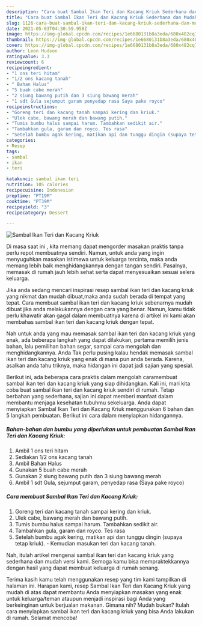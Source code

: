 ```yaml
---
description: "Cara buat Sambal Ikan Teri dan Kacang Kriuk Sederhana dan Mudah Dibuat"
title: "Cara buat Sambal Ikan Teri dan Kacang Kriuk Sederhana dan Mudah Dibuat"
slug: 1126-cara-buat-sambal-ikan-teri-dan-kacang-kriuk-sederhana-dan-mudah-dibuat
date: 2021-05-03T04:30:59.958Z
image: https://img-global.cpcdn.com/recipes/1e6680131b8a3eda/680x482cq70/sambal-ikan-teri-dan-kacang-kriuk-foto-resep-utama.jpg
thumbnail: https://img-global.cpcdn.com/recipes/1e6680131b8a3eda/680x482cq70/sambal-ikan-teri-dan-kacang-kriuk-foto-resep-utama.jpg
cover: https://img-global.cpcdn.com/recipes/1e6680131b8a3eda/680x482cq70/sambal-ikan-teri-dan-kacang-kriuk-foto-resep-utama.jpg
author: Leon Hudson
ratingvalue: 3.3
reviewcount: 6
recipeingredient:
- "1 ons teri hitam"
- "1/2 ons kacang tanah"
- " Bahan Halus"
- "5 buah cabe merah"
- "2 siung bawang putih dan 3 siung bawang merah"
- "1 sdt Gula sejumput garam penyedap rasa Saya pake royco"
recipeinstructions:
- "Goreng teri dan kacang tanah sampai kering dan kriuk."
- "Ulek cabe, bawang merah dan bawang putih."
- "Tumis bumbu halus sampai harum. Tambahkan sedikit air."
- "Tambahkan gula, garam dan royco. Tes rasa"
- "Setelah bumbu agak kering, matikan api dan tunggu dingin (supaya tetap kriuk).  Kemudian masukan teri dan kacang tanah."
categories:
- Resep
tags:
- sambal
- ikan
- teri

katakunci: sambal ikan teri 
nutrition: 105 calories
recipecuisine: Indonesian
preptime: "PT19M"
cooktime: "PT39M"
recipeyield: "3"
recipecategory: Dessert

---
```



![Sambal Ikan Teri dan Kacang Kriuk](https://img-global.cpcdn.com/recipes/1e6680131b8a3eda/680x482cq70/sambal-ikan-teri-dan-kacang-kriuk-foto-resep-utama.jpg)

Di masa  saat ini , kita memang dapat mengorder masakan praktis tanpa perlu repot membuatnya sendiri. Namun, untuk anda yang ingin menyuguhkan masakan istimewa untuk keluarga tercinta, maka anda memang lebih baik menghidangkannya dengan tangan sendiri. Pasalnya, memasak di rumah jauh lebih sehat serta dapat menyesuaikan sesuai selera keluarga.

Jika anda sedang mencari inspirasi resep sambal ikan teri dan kacang kriuk yang nikmat dan mudah dibuat,maka anda sudah berada di tempat yang tepat. Cara membuat sambal ikan teri dan kacang kriuk  sebenarnya mudah dibuat jika anda melakukannya dengan cara yang benar. Namun, kamu tidak perlu khawatir akan gagal dalam membuatnya 
karena di artikel ini kami akan membahas sambal ikan teri dan kacang kriuk dengan tepat.  



Nah untuk anda yang mau memasak sambal ikan teri dan kacang kriuk yang enak, ada beberapa langkah yang dapat dilakukan, pertama memilih jenis bahan, lalu pemilihan bahan segar, sampai cara mengolah dan menghidangkannya. Anda Tak perlu pusing kalau hendak memasak sambal ikan teri dan kacang kriuk yang enak di mana pun anda berada. Karena, asalkan anda  tahu triknya, maka hidangan ini dapat jadi sajian yang spesial.

Berikut ini, ada beberapa cara praktis  dalam mengolah caramembuat sambal ikan teri dan kacang kriuk yang siap dihidangkan. Kali ini, mari kita coba buat sambal ikan teri dan kacang kriuk sendiri di rumah. Tetap berbahan yang sederhana, sajian ini dapat memberi manfaat dalam membantu menjaga kesehatan tubuhmu sekeluarga. Anda dapat menyiapkan Sambal Ikan Teri dan Kacang Kriuk menggunakan 6 bahan dan 5 langkah pembuatan. Berikut ini cara dalam menyiapkan hidangannya.

<!--inarticleads1-->

##### Bahan-bahan dan bumbu yang diperlukan untuk pembuatan Sambal Ikan Teri dan Kacang Kriuk:

1. Ambil 1 ons teri hitam
1. Sediakan 1/2 ons kacang tanah
1. Ambil  Bahan Halus
1. Gunakan 5 buah cabe merah
1. Gunakan 2 siung bawang putih dan 3 siung bawang merah
1. Ambil 1 sdt Gula, sejumput garam, penyedap rasa (Saya pake royco)




<!--inarticleads2-->

##### Cara membuat Sambal Ikan Teri dan Kacang Kriuk:

1. Goreng teri dan kacang tanah sampai kering dan kriuk.
1. Ulek cabe, bawang merah dan bawang putih.
1. Tumis bumbu halus sampai harum. Tambahkan sedikit air.
1. Tambahkan gula, garam dan royco. Tes rasa
1. Setelah bumbu agak kering, matikan api dan tunggu dingin (supaya tetap kriuk).  - Kemudian masukan teri dan kacang tanah.




Nah, itulah artikel mengenai  sambal ikan teri dan kacang kriuk  yang sederhana dan mudah versi kami. Semoga kamu bisa mempraktekkannya dengan hasil yang dapat membuat keluarga di rumah senang. 

Terima kasih kamu telah menggunakan resep yang tim kami tampilkan di halaman ini. Harapan kami, resep  Sambal Ikan Teri dan Kacang Kriuk yang mudah di atas dapat membantu Anda menyiapkan masakan yang enak untuk keluarga/teman ataupun menjadi inspirasi bagi Anda yang berkeinginan untuk berjualan makanan. Gimana nih? Mudah bukan? Itulah cara menyiapkan sambal ikan teri dan kacang kriuk yang bisa Anda lakukan di rumah. Selamat mencoba!


